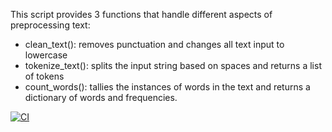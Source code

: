 This script provides 3 functions that handle different aspects of preprocessing text:
- clean_text(): removes punctuation and changes all text input to lowercase
- tokenize_text(): splits the input string based on spaces and returns a list of tokens
- count_words(): tallies the instances of words in the text and returns a dictionary of words and frequencies. 


[![CI](https://github.com/brettgenz/pah4rw_DS5111su24_lab_01/actions/workflows/validations.yml/badge.svg)](https://github.com/brettgenz/pah4rw_DS5111su24_lab_01/actions/workflows/validations.yml)